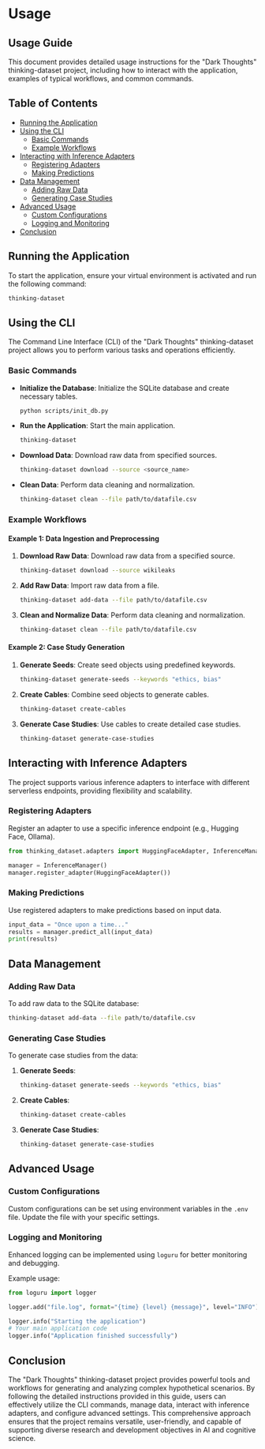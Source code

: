 # Usage

## Usage Guide

This document provides detailed usage instructions for the "Dark Thoughts" thinking-dataset project, including how to interact with the application, examples of typical workflows, and common commands.

## Table of Contents
- [Running the Application](#running-the-application)
- [Using the CLI](#using-the-cli)
  - [Basic Commands](#basic-commands)
  - [Example Workflows](#example-workflows)
- [Interacting with Inference Adapters](#interacting-with-inference-adapters)
  - [Registering Adapters](#registering-adapters)
  - [Making Predictions](#making-predictions)
- [Data Management](#data-management)
  - [Adding Raw Data](#adding-raw-data)
  - [Generating Case Studies](#generating-case-studies)
- [Advanced Usage](#advanced-usage)
  - [Custom Configurations](#custom-configurations)
  - [Logging and Monitoring](#logging-and-monitoring)
- [Conclusion](#conclusion)

## Running the Application

To start the application, ensure your virtual environment is activated and run the following command:

```bash
thinking-dataset
```

## Using the CLI

The Command Line Interface (CLI) of the "Dark Thoughts" thinking-dataset project allows you to perform various tasks and operations efficiently.

### Basic Commands

- **Initialize the Database**: Initialize the SQLite database and create necessary tables.
  ```bash
  python scripts/init_db.py
  ```

- **Run the Application**: Start the main application.
  ```bash
  thinking-dataset
  ```

- **Download Data**: Download raw data from specified sources.
  ```bash
  thinking-dataset download --source <source_name>
  ```

- **Clean Data**: Perform data cleaning and normalization.
  ```bash
  thinking-dataset clean --file path/to/datafile.csv
  ```

### Example Workflows

#### Example 1: Data Ingestion and Preprocessing

1. **Download Raw Data**: Download raw data from a specified source.
   ```bash
   thinking-dataset download --source wikileaks
   ```

2. **Add Raw Data**: Import raw data from a file.
   ```bash
   thinking-dataset add-data --file path/to/datafile.csv
   ```

3. **Clean and Normalize Data**: Perform data cleaning and normalization.
   ```bash
   thinking-dataset clean --file path/to/datafile.csv
   ```

#### Example 2: Case Study Generation

1. **Generate Seeds**: Create seed objects using predefined keywords.
   ```bash
   thinking-dataset generate-seeds --keywords "ethics, bias"
   ```

2. **Create Cables**: Combine seed objects to generate cables.
   ```bash
   thinking-dataset create-cables
   ```

3. **Generate Case Studies**: Use cables to create detailed case studies.
   ```bash
   thinking-dataset generate-case-studies
   ```

## Interacting with Inference Adapters

The project supports various inference adapters to interface with different serverless endpoints, providing flexibility and scalability.

### Registering Adapters

Register an adapter to use a specific inference endpoint (e.g., Hugging Face, Ollama).

```python
from thinking_dataset.adapters import HuggingFaceAdapter, InferenceManager

manager = InferenceManager()
manager.register_adapter(HuggingFaceAdapter())
```

### Making Predictions

Use registered adapters to make predictions based on input data.

```python
input_data = "Once upon a time..."
results = manager.predict_all(input_data)
print(results)
```

## Data Management

### Adding Raw Data

To add raw data to the SQLite database:

```bash
thinking-dataset add-data --file path/to/datafile.csv
```

### Generating Case Studies

To generate case studies from the data:

1. **Generate Seeds**:
   ```bash
   thinking-dataset generate-seeds --keywords "ethics, bias"
   ```

2. **Create Cables**:
   ```bash
   thinking-dataset create-cables
   ```

3. **Generate Case Studies**:
   ```bash
   thinking-dataset generate-case-studies
   ```

## Advanced Usage

### Custom Configurations

Custom configurations can be set using environment variables in the `.env` file. Update the file with your specific settings.

### Logging and Monitoring

Enhanced logging can be implemented using `loguru` for better monitoring and debugging.

Example usage:

```python
from loguru import logger

logger.add("file.log", format="{time} {level} {message}", level="INFO")

logger.info("Starting the application")
# Your main application code
logger.info("Application finished successfully")
```

## Conclusion

The "Dark Thoughts" thinking-dataset project provides powerful tools and workflows for generating and analyzing complex hypothetical scenarios. By following the detailed instructions provided in this guide, users can effectively utilize the CLI commands, manage data, interact with inference adapters, and configure advanced settings. This comprehensive approach ensures that the project remains versatile, user-friendly, and capable of supporting diverse research and development objectives in AI and cognitive science.
